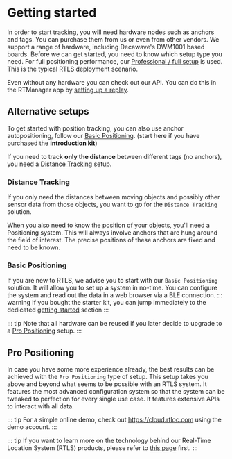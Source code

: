 
# Getting started
In order to start tracking, you will need hardware nodes such as anchors and tags. You can purchase them from us or even from other vendors. We support a range of hardware, including Decawave's DWM1001 based boards.
Before we can get started, you need to know which setup type you need. For full positioning performance, our [Professional / full setup](/getstarted/pro_positioning_getting_started.html) is used. This is the typical RTLS deployment scenario.

Even without any hardware you can check out our API. You can do this in the RTManager app by [setting up a replay](/getstarted/trying_demo_replays.html).

## Alternative setups
To get started with position tracking, you can also use anchor autopositioning, follow our [Basic Positioning](/getstarted/basic_positioning_getting_started.html). (start here if you have purchased the **introduction kit**)

If you need to track **only the distance** between different tags (no anchors), you need a [Distance Tracking](/getstarted/distance_tracking_getting_started.html) setup.

### Distance Tracking
If you only need the distances between moving objects and possibly other sensor data from those objects, you want to go for the `Distance Tracking` solution.

When you also need to know the position of your objects, you'll need a Positioning system. This will always involve anchors that are hung around the field of interest. The precise positions of these anchors are fixed and need to be known.

### Basic Positioning
If you are new to RTLS, we advise you to start with our `Basic Positioning` solution. It will allow you to set up a system in no-time. You can configure the system and read out the data in a web browser via a BLE connection.
::: warning
If you bought the starter kit, you can jump immediately to the dedicated [getting started](/getstarted/basic_positioning_getting_started.html#getting-started) section
:::

::: tip
Note that all hardware can be reused if you later decide to upgrade to a [Pro Positioning](/getstarted/pro_positioning_getting_started.html) setup.
::: 

## Pro Positioning
In case you have some more experience already, the best results can be achieved with the `Pro Positioning` type of setup. This setup takes you above and beyond what seems to be possible with an RTLS system. It features the most advanced configuration system so that the system can be tweaked to perfection for every single use case. It features extensive APIs to interact with all data. 

::: tip
  For a simple online demo, check out <a href="https://cloud.rtloc.com">https://cloud.rtloc.com</a> using the demo account.
:::

::: tip
If you want to learn more on the technology behind our Real-Time Location System (RTLS) products, please refer to [this page](https://rtloc.com/technology) first.
:::
